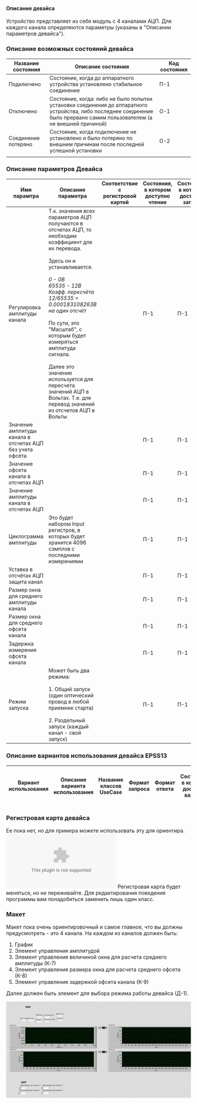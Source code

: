#### Описание девайса
Устройство представляет из себя модуль с 4 каналами АЦП. Для каждого канала определяются параметры (указаны в "Описании параметров девайса").

### Описание возможных состояний девайса

| Название состояния  | Описание состояния                                                                                                                                                         | Код состояния |
| ------------------- | -------------------------------------------------------------------------------------------------------------------------------------------------------------------------- | ------------- |
| Подключено          | Состояние, когда до аппаратного устройства установлено стабильное соединение                                                                                               | П-1           |
| Отключено           | Состояние, когда: либо не было попытки установки соединения до аппаратного устройства, либо последнее соединение было прервано самим пользователем (а не внешней причиной) | О-1           |
| Соединение потеряно | Состояние, когда подключение не установлено и было потеряно по внешним причинам после последней успешной установки                                                         | О-2           |
|                     |                                                                                                                                                                            |               |

### Описание параметров Девайса

| Имя парамтра                                              | Описание параметра                                                                                                                                                                                                                                                                                                                                                                                                                                       | Соответствие с регистровой картой | Состояния, в котором доступно чтение | Состояния, в котором доступна запись | Код параметра |
| --------------------------------------------------------- | -------------------------------------------------------------------------------------------------------------------------------------------------------------------------------------------------------------------------------------------------------------------------------------------------------------------------------------------------------------------------------------------------------------------------------------------------------- | --------------------------------- | ------------------------------------ | ------------------------------------ | ------------- |
| Регулировка амплитуды канала                              | Т.к. значения всех параметров АЦП получаются в отсчетах АЦП, то необходим коэффициент для их перевода.<br><br>Здесь он и устанавливается.<br><br>*0 - 0В  <br>65535 - 12В  <br>Коэфф. пересчёта 12/65535 = 0.000183108263В на один отсчёт*<br><br>По сути, это "Масштаб", с которым будет измеряться амплитуда сигнала. <br><br>Далее это значение используется для пересчета значений АЦП в Вольтах. Т.е. для перевод значений из отсчетов АЦП в Вольты | <br><br>                          | П-1                                  | П-1                                  | К-1           |
| Значение амплитуды канала в отсчетах АЦП без учета офсета |                                                                                                                                                                                                                                                                                                                                                                                                                                                          |                                   | П-1                                  | П-1                                  | К-2           |
| Значение офсета канала в отсчетах АЦП                     |                                                                                                                                                                                                                                                                                                                                                                                                                                                          |                                   | П-1                                  | П-1                                  | К-3           |
| Значение амплитуды канала в отсчетах АЦП                  |                                                                                                                                                                                                                                                                                                                                                                                                                                                          |                                   | П-1                                  | П-1                                  | К-4           |
| Циклограмма амплитуды                                     | Это будет набором Input регистров, в которых будет хранится 4096 сэмплов с последними измерениями                                                                                                                                                                                                                                                                                                                                                        |                                   | П-1                                  | П-1                                  | К-5           |
| Уставка в отсчётах АЦП защита канал                       |                                                                                                                                                                                                                                                                                                                                                                                                                                                          |                                   | П-1                                  | П-1                                  | К-6           |
| Размер окна для среднего амплитуды канала                 |                                                                                                                                                                                                                                                                                                                                                                                                                                                          |                                   | П-1                                  | П-1                                  | К-7           |
| Размер окна для среднего офсета канала                    |                                                                                                                                                                                                                                                                                                                                                                                                                                                          |                                   | П-1                                  | П-1                                  | К-8           |
| Задержка измерения офсета канала                          |                                                                                                                                                                                                                                                                                                                                                                                                                                                          |                                   | П-1                                  | П-1                                  | К-9           |
| Режим запуска                                             | Может быть два режима:<br><br>1. Общий запуск (один оптический провод в любой приемник старта)<br><br>2. Раздельный запуск (каждый канал - свой запуск)                                                                                                                                                                                                                                                                                                  |                                   | П-1                                  | П-1                                  | Д-1           |




### Описание вариантов использования девайса EPSS13

| Вариант использования | Описание варианта использования | Название классов UseCase | Формат запроса | Формат ответа | Состояние, в котором доступен вариант | Ссылка на Pull Request и Issue с добавлением варианта использования |
| --------------------- | ------------------------------- | ------------------------ | -------------- | ------------- | ------------------------------------- | ------------------------------------------------------------------- |


### Регистровая карта девайса

Ее пока нет, но для примера можете использовать эту для ориентира.
![Новая таблица](Новая%20таблица.xlsx)
Регистровая карта будет меняться, но не переживайте. Для редактирования поведения программы вам понадобиться заменить лишь один класс.
### Макет

Макет пока очень ориентировочный и самое главное, что вы должны предусмотреть - это 4 канала. На каждом из каналов должен быть:
1. График
2. Элемент управления амплитудой
3. Элемент управления величиной окна для расчета среднего амплитуды (К-7)
4. Элемент управления размера окна для расчета среднего офсета (К-8)
5. Элемент управления задержкой офсета канала (К-9)

Далее должен быть элемент для выбора режима работы девайса (Д-1).

![Pasted image 20240415163259](Pasted%20image%2020240415163259.png)

